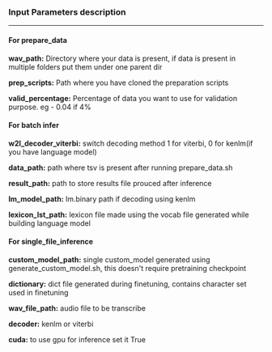 ### Input Parameters description

---

#### For prepare_data

**wav_path:** Directory where your data is present, if data is present in multiple folders put them under one parent dir

**prep_scripts:** Path where you have cloned the preparation scripts

**valid_percentage:** Percentage of data you want to use for validation purpose. eg - 0.04 if 4%

#### For batch infer

**w2l_decoder_viterbi:** switch decoding method 1 for viterbi, 0 for kenlm(if you have language model)

**data_path:** path where tsv is present after running prepare_data.sh

**result_path:** path to store results file prouced after inference

**lm_model_path:** lm.binary path if decoding using kenlm

**lexicon_lst_path:** lexicon file made using the vocab file generated while building language model

#### For single_file_inference

**custom_model_path:** single custom_model generated using generate_custom_model.sh, this doesn't require pretraining checkpoint

**dictionary:** dict file generated during finetuning, contains character set used in finetuning

**wav_file_path:** audio file to be transcribe 

**decoder:** kenlm or viterbi

**cuda:** to use gpu for inference set it True